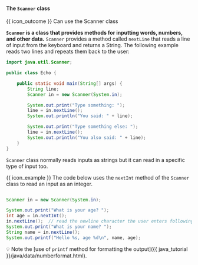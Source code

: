 <div id="title">

#### The `Scanner` class

</div>

<span id="prereqs"></span>

<span id="outcomes">{{ icon_outcome }} Can use the Scanner class</span>

<div id="body">

**`Scanner` is a class that provides methods for inputting words, numbers, and other data.** `Scanner` provides a method called `nextLine` that reads a line of input from the keyboard and returns a String. The following example reads two lines and repeats them back to the user:

```java
import java.util.Scanner;

public class Echo {

    public static void main(String[] args) {
        String line;
        Scanner in = new Scanner(System.in);

        System.out.print("Type something: ");
        line = in.nextLine();
        System.out.println("You said: " + line);

        System.out.print("Type something else: ");
        line = in.nextLine();
        System.out.println("You also said: " + line);
    }
}
```

`Scanner` class normally reads inputs as strings but it can read in a specific type of input too.

<box>

{{ icon_example }} The code below uses the `nextInt` method of the `Scanner` class to read an input as an integer.

```java

Scanner in = new Scanner(System.in);

System.out.print("What is your age? ");
int age = in.nextInt();
in.nextLine();  // read the newline character the user enters following the integer
System.out.print("What is your name? ");
String name = in.nextLine();
System.out.printf("Hello %s, age %d\n", name, age);
```
:bulb: Note the [use of `printf` method for formatting the output]({{ java_tutorial }}/java/data/numberformat.html).

</box>

</div>

<div id="extras">
  <include src="exercisesPanel.md" boilerplate />
</div>